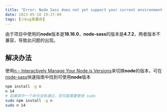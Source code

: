 ```yaml
---
title: "Error: Node Sass does not yet support your current environment: OS X 64-bit with Unsupported runtime (108)"
date: 2023-05-10 19:37:09
tags: [小bug真要命]
---
```

由于项目中使用的**node**版本是**18.16.0**，**node-sass**的版本是**4.7.2**，两者版本不兼容，导致此问题的出现。
## 解决办法
使用[n – Interactively Manage Your Node.js Versions](https://www.npmjs.com/package/n)来切换**node**的版本，可在[node-sass](https://github.com/sass/node-sass)快速指南中找到可使用**node**版本
```bash
npm install -g n
n 14
# 如果其中一个命令没有通过，您可能需要使用 sudo
sudo npm install -g n
sudo n 14
```


